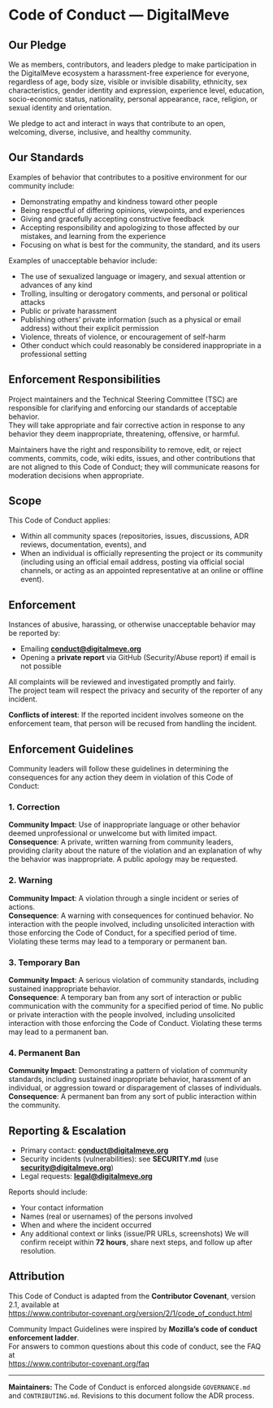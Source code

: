 # Code of Conduct — DigitalMeve

## Our Pledge
We as members, contributors, and leaders pledge to make participation in the DigitalMeve ecosystem a harassment-free experience for everyone, regardless of age, body size, visible or invisible disability, ethnicity, sex characteristics, gender identity and expression, experience level, education, socio-economic status, nationality, personal appearance, race, religion, or sexual identity and orientation.

We pledge to act and interact in ways that contribute to an open, welcoming, diverse, inclusive, and healthy community.

## Our Standards
Examples of behavior that contributes to a positive environment for our community include:
- Demonstrating empathy and kindness toward other people
- Being respectful of differing opinions, viewpoints, and experiences
- Giving and gracefully accepting constructive feedback
- Accepting responsibility and apologizing to those affected by our mistakes, and learning from the experience
- Focusing on what is best for the community, the standard, and its users

Examples of unacceptable behavior include:
- The use of sexualized language or imagery, and sexual attention or advances of any kind
- Trolling, insulting or derogatory comments, and personal or political attacks
- Public or private harassment
- Publishing others’ private information (such as a physical or email address) without their explicit permission
- Violence, threats of violence, or encouragement of self-harm
- Other conduct which could reasonably be considered inappropriate in a professional setting

## Enforcement Responsibilities
Project maintainers and the Technical Steering Committee (TSC) are responsible for clarifying and enforcing our standards of acceptable behavior.  
They will take appropriate and fair corrective action in response to any behavior they deem inappropriate, threatening, offensive, or harmful.

Maintainers have the right and responsibility to remove, edit, or reject comments, commits, code, wiki edits, issues, and other contributions that are not aligned to this Code of Conduct; they will communicate reasons for moderation decisions when appropriate.

## Scope
This Code of Conduct applies:
- Within all community spaces (repositories, issues, discussions, ADR reviews, documentation, events), and
- When an individual is officially representing the project or its community (including using an official email address, posting via official social channels, or acting as an appointed representative at an online or offline event).

## Enforcement
Instances of abusive, harassing, or otherwise unacceptable behavior may be reported by:
- Emailing **conduct@digitalmeve.org**
- Opening a **private report** via GitHub (Security/Abuse report) if email is not possible

All complaints will be reviewed and investigated promptly and fairly.  
The project team will respect the privacy and security of the reporter of any incident.

**Conflicts of interest**: If the reported incident involves someone on the enforcement team, that person will be recused from handling the incident.

## Enforcement Guidelines
Community leaders will follow these guidelines in determining the consequences for any action they deem in violation of this Code of Conduct:

### 1. Correction
**Community Impact**: Use of inappropriate language or other behavior deemed unprofessional or unwelcome but with limited impact.  
**Consequence**: A private, written warning from community leaders, providing clarity about the nature of the violation and an explanation of why the behavior was inappropriate. A public apology may be requested.

### 2. Warning
**Community Impact**: A violation through a single incident or series of actions.  
**Consequence**: A warning with consequences for continued behavior. No interaction with the people involved, including unsolicited interaction with those enforcing the Code of Conduct, for a specified period of time. Violating these terms may lead to a temporary or permanent ban.

### 3. Temporary Ban
**Community Impact**: A serious violation of community standards, including sustained inappropriate behavior.  
**Consequence**: A temporary ban from any sort of interaction or public communication with the community for a specified period of time. No public or private interaction with the people involved, including unsolicited interaction with those enforcing the Code of Conduct. Violating these terms may lead to a permanent ban.

### 4. Permanent Ban
**Community Impact**: Demonstrating a pattern of violation of community standards, including sustained inappropriate behavior, harassment of an individual, or aggression toward or disparagement of classes of individuals.  
**Consequence**: A permanent ban from any sort of public interaction within the community.

## Reporting & Escalation
- Primary contact: **conduct@digitalmeve.org**  
- Security incidents (vulnerabilities): see **SECURITY.md** (use **security@digitalmeve.org**)  
- Legal requests: **legal@digitalmeve.org**

Reports should include:
- Your contact information
- Names (real or usernames) of the persons involved
- When and where the incident occurred
- Any additional context or links (issue/PR URLs, screenshots)
We will confirm receipt within **72 hours**, share next steps, and follow up after resolution.

## Attribution
This Code of Conduct is adapted from the **Contributor Covenant**, version 2.1, available at  
https://www.contributor-covenant.org/version/2/1/code_of_conduct.html

Community Impact Guidelines were inspired by **Mozilla’s code of conduct enforcement ladder**.  
For answers to common questions about this code of conduct, see the FAQ at  
https://www.contributor-covenant.org/faq

---

**Maintainers:** The Code of Conduct is enforced alongside `GOVERNANCE.md` and `CONTRIBUTING.md`. Revisions to this document follow the ADR process.
